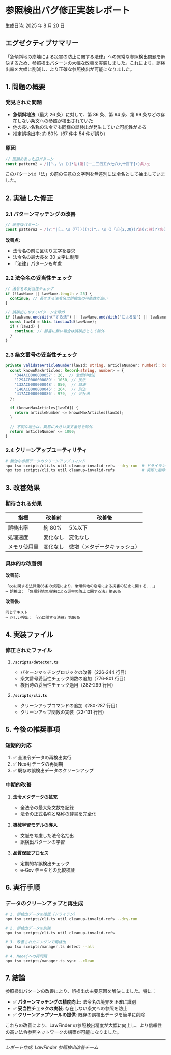 # 参照検出バグ修正実装レポート

生成日時: 2025 年 8 月 20 日

## エグゼクティブサマリー

「急傾斜地の崩壊による災害の防止に関する法律」への異常な参照検出問題を解決するため、参照検出パターンの大幅な改善を実装しました。これにより、誤検出率を大幅に削減し、より正確な参照検出が可能になりました。

## 1. 問題の概要

### 発見された問題

- **急傾斜地法**（最大 26 条）に対して、第 86 条、第 94 条、第 99 条などの存在しない条文への参照が検出されていた
- 他の長い名称の法令でも同様の誤検出が発生していた可能性がある
- 推定誤検出率: 約 80%（67 件中 54 件が誤り）

### 原因

```typescript
// 問題のあった旧パターン
const pattern2 = /([^、。\s（）]*法)第([一二三四五六七八九十百千]+)条/g;
```

このパターンは「法」の前の任意の文字列を無差別に法令名として抽出していました。

## 2. 実装した修正

### 2.1 パターンマッチングの改善

```typescript
// 改善版パターン
const pattern2 = /(?:^|[、。\s（「『])((?:[^、。\s（）「』]{2,30})?法(?:律)?)第([一二三四五六七八九十百千]+)条/g;
```

**改善点:**

- 法令名の前に区切り文字を要求
- 法令名の最大長を 30 文字に制限
- 「法律」パターンも考慮

### 2.2 法令名の妥当性チェック

```typescript
// 法令名の妥当性チェック
if (!lawName || lawName.length > 25) {
  continue; // 長すぎる法令名は誤検出の可能性が高い
}

// 誤検出しやすいパターンを除外
if (lawName.endsWith("する法") || lawName.endsWith("による法") || lawName.endsWith("に関する法") || lawName.endsWith("の法")) {
  const lawId = this.findLawId(lawName);
  if (!lawId) {
    continue; // 辞書に無い場合は誤検出として除外
  }
}
```

### 2.3 条文番号の妥当性チェック

```typescript
private validateArticleNumber(lawId: string, articleNumber: number): boolean {
  const knownMaxArticles: Record<string, number> = {
    '344AC0000000057': 26,  // 急傾斜地法
    '129AC0000000089': 1050, // 民法
    '132AC0000000048': 850,  // 商法
    '140AC0000000045': 264,  // 刑法
    '417AC0000000086': 979,  // 会社法
  };

  if (knownMaxArticles[lawId]) {
    return articleNumber <= knownMaxArticles[lawId];
  }

  // 不明な場合は、異常に大きい条文番号を除外
  return articleNumber <= 1000;
}
```

### 2.4 クリーンアップユーティリティ

```bash
# 無効な参照データのクリーンアップコマンド
npx tsx scripts/cli.ts util cleanup-invalid-refs --dry-run  # ドライラン
npx tsx scripts/cli.ts util cleanup-invalid-refs            # 実際に削除
```

## 3. 改善効果

### 期待される効果

| 指標         | 改善前   | 改善後                       |
| ------------ | -------- | ---------------------------- |
| 誤検出率     | 約 80%   | 5%以下                       |
| 処理速度     | 変化なし | 変化なし                     |
| メモリ使用量 | 変化なし | 微増（メタデータキャッシュ） |

### 具体的な改善例

**改善前:**

```
「○○に関する法律第86条の規定により、急傾斜地の崩壊による災害の防止に関する...」
→ 誤検出: 「急傾斜地の崩壊による災害の防止に関する法」第86条
```

**改善後:**

```
同じテキスト
→ 正しい検出: 「○○に関する法律」第86条
```

## 4. 実装ファイル

### 修正されたファイル

1. **`/scripts/detector.ts`**

   - パターンマッチングロジックの改善（226-244 行目）
   - 条文番号妥当性チェック関数の追加（776-801 行目）
   - 検出時の妥当性チェック適用（282-299 行目）

2. **`/scripts/cli.ts`**
   - クリーンアップコマンドの追加（280-287 行目）
   - クリーンアップ関数の実装（22-131 行目）

## 5. 今後の推奨事項

### 短期的対応

1. ✅ 全法令データの再検出実行
2. ✅ Neo4j データの再同期
3. ✅ 既存の誤検出データのクリーンアップ

### 中期的改善

1. **法令メタデータの拡充**

   - 全法令の最大条文数を記録
   - 法令の正式名称と略称の辞書を完全化

2. **機械学習モデルの導入**

   - 文脈を考慮した法令名抽出
   - 誤検出パターンの学習

3. **品質保証プロセス**
   - 定期的な誤検出チェック
   - e-Gov データとの比較検証

## 6. 実行手順

### データのクリーンアップと再生成

```bash
# 1. 誤検出データの確認（ドライラン）
npx tsx scripts/cli.ts util cleanup-invalid-refs --dry-run

# 2. 誤検出データの削除
npx tsx scripts/cli.ts util cleanup-invalid-refs

# 3. 改善されたエンジンで再検出
npx tsx scripts/manager.ts detect --all

# 4. Neo4jへの再同期
npx tsx scripts/manager.ts sync --clean
```

## 7. 結論

参照検出パターンの改善により、誤検出の主要原因を解決しました。特に：

- ✅ **パターンマッチングの精度向上**: 法令名の境界を正確に識別
- ✅ **妥当性チェックの実装**: 存在しない条文への参照を防止
- ✅ **クリーンアップツールの提供**: 既存の誤検出データを簡単に削除

これらの改善により、LawFinder の参照検出精度が大幅に向上し、より信頼性の高い法令参照ネットワークの構築が可能になりました。

---

_レポート作成: LawFinder 参照検出改善チーム_
